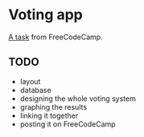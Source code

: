 # Voting app #

[A task](http://freecodecamp.com/challenges/basejumps-build-a-voting-app) from FreeCodeCamp.

## TODO ##
* layout
* database
* designing the whole voting system
* graphing the results
* linking it together
* posting it on FreeCodeCamp